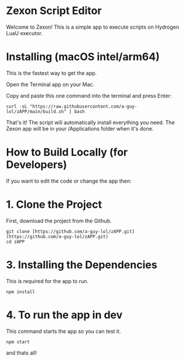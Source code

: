 # Zexon Script Editor

Welcome to Zexon! This is a simple app to execute scripts on Hydrogen LuaU executor.

# Installing (macOS intel/arm64)
This is the fastest way to get the app.

Open the Terminal app on your Mac.

Copy and paste this one command into the terminal and press Enter:
```
curl -sL "https://raw.githubusercontent.com/a-guy-lol/zAPP/main/build.sh" | bash
```
That's it! The script will automatically install everything you need. The Zexon app will be in your /Applications folder when it's done.

# How to Build Locally (for Developers)
If you want to edit the code or change the app then:

# 1. Clone the Project
First, download the project from the Github.
```
git clone [https://github.com/a-guy-lol/zAPP.git](https://github.com/a-guy-lol/zAPP.git)
cd zAPP
```
# 3. Installing the Dependencies
This is required for the app to run.
```
npm install
```
# 4. To run the app in dev
This command starts the app so you can test it.

```
npm start
```
and thats all!
